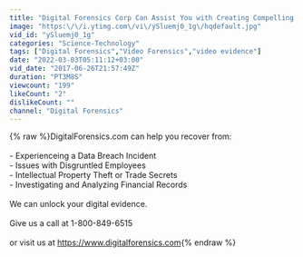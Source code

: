```yaml
---
title: "Digital Forensics Corp Can Assist You with Creating Compelling Digital Evidence."
image: "https:\/\/i.ytimg.com\/vi\/ySluemj0_1g\/hqdefault.jpg"
vid_id: "ySluemj0_1g"
categories: "Science-Technology"
tags: ["Digital Forensics","Video Forensics","video evidence"]
date: "2022-03-03T05:11:12+03:00"
vid_date: "2017-06-26T21:57:49Z"
duration: "PT3M8S"
viewcount: "199"
likeCount: "2"
dislikeCount: ""
channel: "Digital Forensics"
---
```

{% raw %}DigitalForensics.com can help you recover from:<br /><br />- Experienceing a Data Breach Incident<br />- Issues with Disgruntled Employees<br />- Intellectual Property Theft or Trade Secrets<br />- Investigating and Analyzing Financial Records<br /><br />We can unlock your digital evidence.<br /><br />Give us a call at 1-800-849-6515<br /><br />or visit us at <a rel="nofollow" target="blank" href="https://www.digitalforensics.com">https://www.digitalforensics.com</a>{% endraw %}
